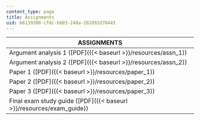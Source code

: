 ```yaml
---
content_type: page
title: Assignments
uid: b6139300-cfdc-b603-248a-282092d70443
---
```


| ASSIGNMENTS |
| --- |
| Argument analysis 1 ([PDF]({{< baseurl >}}/resources/assn_1)) |
| Argument analysis 2 ([PDF]({{< baseurl >}}/resources/assn_2)) |
| Paper 1 ([PDF]({{< baseurl >}}/resources/paper_1)) |
| Paper 2 ([PDF]({{< baseurl >}}/resources/paper_2)) |
| Paper 3 ([PDF]({{< baseurl >}}/resources/paper_3)) |
| Final exam study guide ([PDF]({{< baseurl >}}/resources/exam_guide))